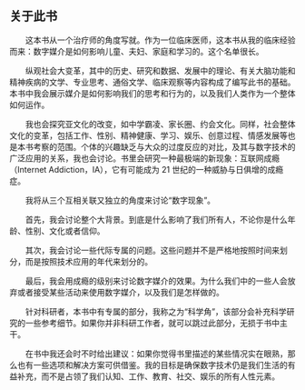 ## 关于此书

&emsp;&emsp;这本书从一个治疗师的角度写就。作为一位临床医师，这本书从我的临床经验而来：数字媒介是如何影响儿童、夫妇、家庭和学习的。这个名单很长。

&emsp;&emsp;纵观社会大变革，其中的历史、研究和数据、发展中的理论、有关大脑功能和精神疾病的文学、专业思考、通俗文学、临床观察等内容构成了编写此书的基础。本书中我会展示媒介是如何影响我们的思考和行为的，以及我们人类作为一个整体如何运作。

&emsp;&emsp;我也会探究亚文化的改变，如中学霸凌、家长圈、约会文化。同样，社会整体文化的变革，包括工作、性别、精神健康、学习、娱乐、创意过程、情感发展等也是本书考察的范围。个体的兴趣缺乏与大众的过度反应的对比，及其与数字技术的广泛应用的关系，我也会讨论。书里会研究一种最极端的新现象：互联网成瘾（Internet Addiction，IA），它有可能成为 21 世纪的一种威胁与日俱增的成瘾症。

&emsp;&emsp;我将从三个互相关联又独立的角度来讨论“数字现象”。

&emsp;&emsp;首先，我会讨论整个大背景。到底是什么影响了我们所有人，不论你是什么年龄、性别、文化或者信仰。

&emsp;&emsp;其次，我会讨论一些代际专属的问题。这些问题并不是严格地按照时间来划分，而是按照技术应用的年代来划分的。

&emsp;&emsp;最后，我会用成瘾的级别来讨论数字媒介的效果。为什么我们中的一些人会放弃或者接受某些活动来使用数字媒介，以及我们是怎样做的。

&emsp;&emsp;针对科研者，本书中有专属的部分，我称之为“科学角”，该部分会补充科学研究的一些参考细节。如果你并非科研工作者，就可以跳过此部分，无损于书中主干。

&emsp;&emsp;在书中我还会时不时给出建议：如果你觉得书里描述的某些情况实在眼熟，那么也有一些选项和解决方案可供借鉴。我的目标是确保数字技术仍是我们生活的有益补充，而不是占领了我们认知、工作、教育、社交、娱乐的所有人性元素。